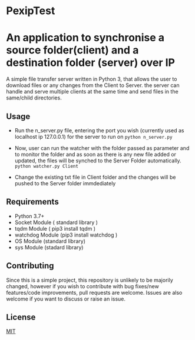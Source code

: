 # PexipTest
# An application to synchronise a source folder(client) and a destination folder (server) over IP

A simple file transfer server written in Python 3, that allows the user to download files or any changes from the Client to Server.
the server can handle and serve multiple clients at the same time and send files in the same/child directories.

## Usage
- Run the n_server.py file, entering the port you wish (currently used as localhost ip 127.0.0.1) for the server to run on 
    ```python n_server.py```

- Now, user can run the watcher with the folder passed as parameter and to monitor the folder and as soon as there is any new file added or updated, the files will be synched to the Server Folder automatically.
  ```python watcher.py Client```

- Change the existing txt file in Client folder and the changes will be pushed to the Server folder immdediately

## Requirements
- Python 3.7+
- Socket Module ( standard library )
- tqdm Module ( pip3 install tqdm  )
- watchdog Module (pip3 install watchdog )
- OS Module (standard library)
- sys Module (stadard library)

## Contributing
Since this is a simple project, this repository is unlikely to be majorily changed, however if you wish to contribute with bug fixes/new features/code improvements, pull requests are welcome. Issues are also welcome if you want to discuss or raise an issue.

## License
[MIT](https://choosealicense.com/licenses/mit/)
